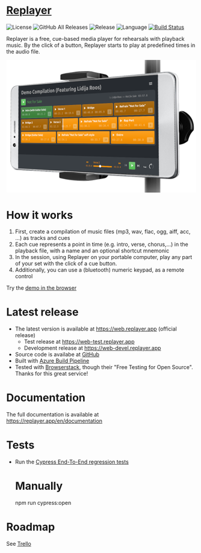 # [Replayer](https://replayer.app/)

![License](https://img.shields.io/github/license/suterma/replayer-pwa.svg)
![GitHub All Releases](https://img.shields.io/github/downloads/suterma/replayer-pwa/total.svg)
![Release](https://img.shields.io/github/release/suterma/replayer-pwa.svg)
![Language](https://img.shields.io/github/languages/top/suterma/replayer-pwa.svg)
[![Build Status](https://dev.azure.com/suterma/replayer-pwa/_apis/build/status/suterma.replayer-pwa?branchName=main)](https://dev.azure.com/suterma/replayer-pwa/_build/latest?definitionId=1&branchName=main)

Replayer is a free, cue-based media player for rehearsals with playback music.
By the click of a button, Replayer starts to play at predefined times in the audio file.

![Visual Functioning Overview](/public/img/screenshot/web-app-on-phone-stand.png)

# How it works

1. First, create a compilation of music files (mp3, wav, flac, ogg, aiff, acc, ...) as tracks and cues
1. Each cue represents a point in time (e.g. intro, verse, chorus,...) in the playback file, with a name and an optional shortcut mnemonic
1. In the session, using Replayer on your portable computer, play any part of your set with the click of a cue button.
1. Additionally, you can use a (bluetooth) numeric keypad, as a remote control

Try the [demo in the browser](https://web.replayer.app/#demo)

# Latest release

-   The latest version is available at https://web.replayer.app (official release)
    -   Test release at https://web-test.replayer.app
    -   Development release at https://web-devel.replayer.app
-   Source code is availabe at [GitHub](https://github.com/suterma/replayer-pwa)
-   Built with [Azure Build Pipeline](https://dev.azure.com/suterma/replayer-pwa/_build?definitionId=1)
-   Tested with [Browserstack](https://live.browserstack.com/dashboard?try_live_url=https%3A%2F%2Fweb.replayer.app), though their "Free Testing for Open Source". Thanks for this great service!

# Documentation

The full documentation is available at https://replayer.app/en/documentation

# Tests

- Run the [Cypress End-To-End regression tests](/cypress/e2e/regression)

    # Manually
    npm run cypress:open

# Roadmap

See [Trello](https://trello.com/b/UqdfomQI/replayer-20)
